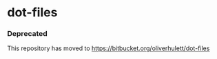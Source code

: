 # dot-files

### Deprecated

This repository has moved to https://bitbucket.org/oliverhulett/dot-files
